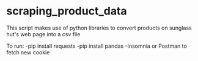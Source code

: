 # scraping_product_data
This script makes use of python libraries to convert products on sunglass hut's web page into a csv file

To run:
-pip install requests
-pip install pandas
-Insomnia or Postman to fetch new cookie
